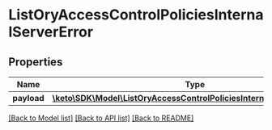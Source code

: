 # ListOryAccessControlPoliciesInternalServerError

## Properties
Name | Type | Description | Notes
------------ | ------------- | ------------- | -------------
**payload** | [**\keto\SDK\Model\ListOryAccessControlPoliciesInternalServerErrorBody**](ListOryAccessControlPoliciesInternalServerErrorBody.md) |  | [optional] 

[[Back to Model list]](../README.md#documentation-for-models) [[Back to API list]](../README.md#documentation-for-api-endpoints) [[Back to README]](../README.md)


